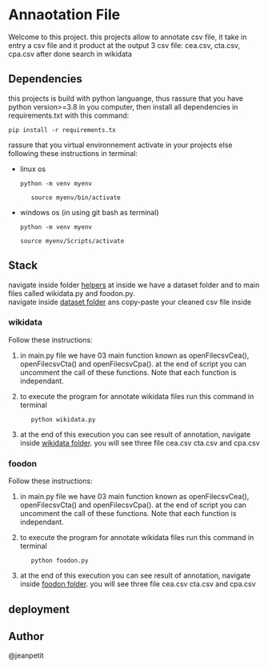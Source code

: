 # Annaotation File
Welcome to this project. this projects allow to annotate csv file, it take in entry a csv file and it product at the output 3 csv file: cea.csv, cta.csv, cpa.csv after done search in wikidata

## Dependencies
this projects is build with python languange, thus rassure that you have python version>=3.8 in you computer, then install all dependencies in requirements.txt with this command:

```
pip install -r requirements.tx
```
rassure that you virtual environnement activate in your projects else following these instructions in terminal:
- linux os
   ```
   python -m venv myenv
   ```

   ```
      source myenv/bin/activate
   ```

- windows os (in using git bash as terminal)
   ```
   python -m venv myenv
   ```

   ```
   source myenv/Scripts/activate
   ```


## Stack
navigate inside folder [helpers](./helpers/) at inside we have a dataset folder and to main files called wikidata.py and foodon.py.<br>
navigate inside [dataset folder](./helpers/dataset/) ans copy-paste your cleaned csv file inside

### wikidata

Follow these instructions:
1. in main.py file we have 03 main function known as openFilecsvCea(), openFilecsvCta() and openFilecsvCpa(). at the end of script you can uncomment the call of these functions. Note that each function is independant.

2. to execute the program for annotate wikidata files run this command in terminal
   ```
      python wikidata.py
   ```
3. at the end of this execution you can see result of annotation, navigate inside [wikidata folder](./wikidata/). you will see three file cea.csv cta.csv and cpa.csv

### foodon
Follow these instructions:
1. in main.py file we have 03 main function known as openFilecsvCea(), openFilecsvCta() and openFilecsvCpa(). at the end of script you can uncomment the call of these functions. Note that each function is independant.

2. to execute the program for annotate wikidata files run this command in terminal
   ```
      python foodon.py
   ```
3. at the end of this execution you can see result of annotation, navigate inside [foodon folder](./wikidata/). you will see three file cea.csv cta.csv and cpa.csv


## deployment 

## Author
@jeanpetit

